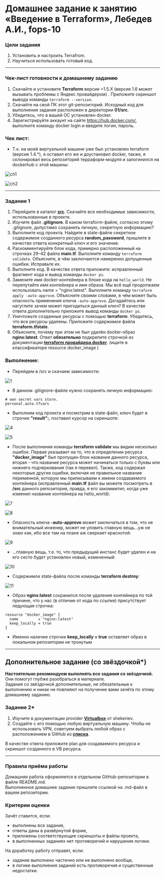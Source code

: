 # Домашнее задание к занятию «Введение в Terraform», Лебедев А.И., fops-10

### Цели задания

1. Установить и настроить Terrafrom.
2. Научиться использовать готовый код.

------

### Чек-лист готовности к домашнему заданию

1. Скачайте и установите **Terraform** версии =1.5.Х (версия 1.6 может вызывать проблемы с Яндекс провайдером) . Приложите скриншот вывода команды ```terraform --version```.
2. Скачайте на свой ПК этот git-репозиторий. Исходный код для выполнения задания расположен в директории **01/src**.
3. Убедитесь, что в вашей ОС установлен docker.
4. Зарегистрируйте аккаунт на сайте https://hub.docker.com/, выполните команду docker login и введите логин, пароль.

### Чек лист:  

- Т.к. на моей виртуальной машине уже был установлен terraform (версия 1.4.*), я оставил его же и доустановил docker, также, я склонировал весь репозиторий терраформ-модуля и залогинился на dockerhub с этой машины:

![ch1](img/1.JPG)  

![ch2](img/2.JPG)



------


### Задание 1

1. Перейдите в каталог [**src**](https://github.com/netology-code/ter-homeworks/tree/main/01/src). Скачайте все необходимые зависимости, использованные в проекте. 
2. Изучите файл **.gitignore**. В каком terraform-файле, согласно этому .gitignore, допустимо сохранить личную, секретную информацию?
3. Выполните код проекта. Найдите  в state-файле секретное содержимое созданного ресурса **random_password**, пришлите в качестве ответа конкретный ключ и его значение.
4. Раскомментируйте блок кода, примерно расположенный на строчках 29–42 файла **main.tf**.
Выполните команду ```terraform validate```. Объясните, в чём заключаются намеренно допущенные ошибки. Исправьте их.
5. Выполните код. В качестве ответа приложите: исправленный фрагмент кода и вывод команды ```docker ps```.
6. Замените имя docker-контейнера в блоке кода на ```hello_world```. Не перепутайте имя контейнера и имя образа. Мы всё ещё продолжаем использовать name = "nginx:latest". Выполните команду ```terraform apply -auto-approve```.
Объясните своими словами, в чём может быть опасность применения ключа  ```-auto-approve```. Догадайтесь или нагуглите зачем может пригодиться данный ключ? В качестве ответа дополнительно приложите вывод команды ```docker ps```.
8. Уничтожьте созданные ресурсы с помощью **terraform**. Убедитесь, что все ресурсы удалены. Приложите содержимое файла **terraform.tfstate**. 
9. Объясните, почему при этом не был удалён docker-образ **nginx:latest**. Ответ **обязательно** подкрепите строчкой из документации [**terraform провайдера docker**](https://docs.comcloud.xyz/providers/kreuzwerker/docker/latest/docs).  (ищите в классификаторе resource docker_image )

### Выполнение:  

- Перейдем в /src и скачаем зависимости:

![1](img/3.JPG)  

- В данном .gitignore-файле нужно сохранять личную информацию:

```
# own secret vars store.
personal.auto.tfvars
```

- Выполним код проекта и посмотрим в state-файл, ключ будет в строчке **"result":**, поставил курсор на скриншоте:

![4](img/4.JPG)  

![5](img/5.JPG)  

- После выполнения команды **terraform validate** мы видим несколько ошибок. Первая указывает на то, что в определении ресурса **"docker_image"** был пропущен блок названия данного ресурса, вторая - что название ресурса может начинаться только с буквы или нижнего подчеркивания (так я перевел). Также, код содержал некоторые другие ошибки, включая не правильное название переменной, которую мы приписываем к имени создаваемого контейнера (исправленный **main.tf** файл вы можете посмотреть в **/src** данного репозитория, правда, я его закоммитил, когда уже изменил название контейнера на hello_world):

![7](img/7.JPG)     

![8](img/8.JPG) 

- Опасность ключа **-auto-approve** может заключаться в том, что не внимательный инженер, может не уловить главную вещь...уж не знаю как, ибо все там на плане аж сверкает краснотой:

![9](img/9.JPG)   

- ...главную вещь, т.е. то, что предыдущий инстанс будет удален и на его сесто будет установлен новый, измененный:

![10](img/10.JPG)  

- Содержимое state-файла после команды **terraform destroy**:

![11](img/11.JPG)

-  Образ **nginx:latest** сохранился после удаления контейнера по той причине, что у нас (в отличие от кода по ссылке) присутствует ледующая строчка:

```
resource "docker_image" {
  name         = "nginx:latest"
  keep_locally = true
}
```

- Именно наличие строчки **keep_locally = true** оставляет образ в локальном репозитории не тронутым




------

## Дополнительное задание (со звёздочкой*)

**Настоятельно рекомендуем выполнять все задания со звёздочкой.** Они помогут глубже разобраться в материале.   
Задания со звёздочкой дополнительные, не обязательные к выполнению и никак не повлияют на получение вами зачёта по этому домашнему заданию. 

### Задание 2*

1. Изучите в документации provider [**Virtualbox**](https://docs.comcloud.xyz/providers/shekeriev/virtualbox/latest/docs) от 
shekeriev.
2. Создайте с его помощью любую виртуальную машину. Чтобы не использовать VPN, советуем выбрать любой образ с расположением в GitHub из [**списка**](https://www.vagrantbox.es/).

В качестве ответа приложите plan для создаваемого ресурса и скриншот созданного в VB ресурса. 

------

### Правила приёма работы

Домашняя работа оформляется в отдельном GitHub-репозитории в файле README.md.   
Выполненное домашнее задание пришлите ссылкой на .md-файл в вашем репозитории.

### Критерии оценки

Зачёт ставится, если:

* выполнены все задания,
* ответы даны в развёрнутой форме,
* приложены соответствующие скриншоты и файлы проекта,
* в выполненных заданиях нет противоречий и нарушения логики.

На доработку работу отправят, если:

* задание выполнено частично или не выполнено вообще,
* в логике выполнения заданий есть противоречия и существенные недостатки. 

